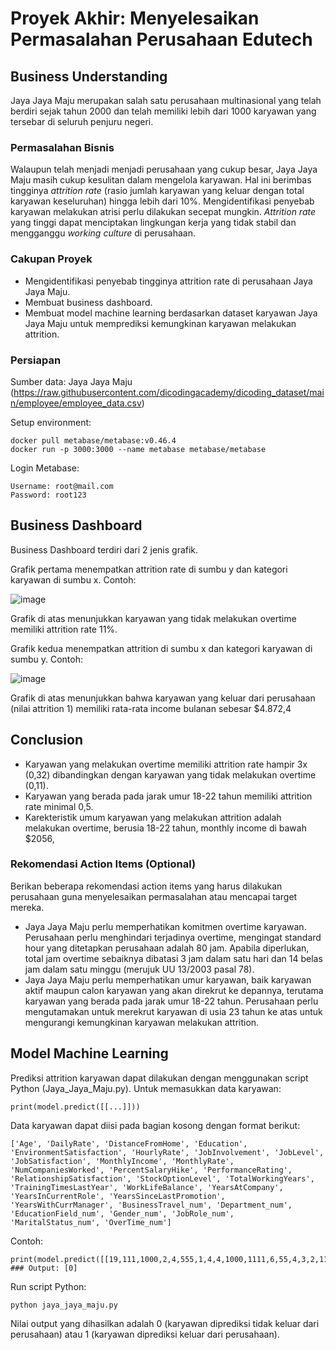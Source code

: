 # Proyek Akhir: Menyelesaikan Permasalahan Perusahaan Edutech

## Business Understanding

Jaya Jaya Maju merupakan salah satu perusahaan multinasional yang telah berdiri sejak tahun 2000 dan telah memiliki lebih dari 1000 karyawan yang tersebar di seluruh penjuru negeri. 

### Permasalahan Bisnis

Walaupun telah menjadi menjadi perusahaan yang cukup besar, Jaya Jaya Maju masih cukup kesulitan dalam mengelola karyawan. Hal ini berimbas tingginya _attrition rate_ (rasio jumlah karyawan yang keluar dengan total karyawan keseluruhan) hingga lebih dari 10%. Mengidentifikasi penyebab karyawan melakukan atrisi perlu dilakukan secepat mungkin. _Attrition rate_ yang tinggi dapat menciptakan lingkungan kerja yang tidak stabil dan mengganggu _working culture_ di perusahaan.

### Cakupan Proyek

- Mengidentifikasi penyebab tingginya attrition rate di perusahaan Jaya Jaya Maju.
- Membuat business dashboard.
- Membuat model machine learning berdasarkan dataset karyawan Jaya Jaya Maju untuk memprediksi kemungkinan karyawan melakukan attrition.

### Persiapan

Sumber data: Jaya Jaya Maju (https://raw.githubusercontent.com/dicodingacademy/dicoding_dataset/main/employee/employee_data.csv)

Setup environment:

```
docker pull metabase/metabase:v0.46.4
docker run -p 3000:3000 --name metabase metabase/metabase
```

Login Metabase:
```
Username: root@mail.com
Password: root123
```

## Business Dashboard

Business Dashboard terdiri dari 2 jenis grafik.

Grafik pertama menempatkan attrition rate di sumbu y dan kategori karyawan di sumbu x. Contoh:

![image](https://github.com/humamfa/JayaJayaMaju/assets/152384891/ffdc3f85-f48c-4c8d-823c-74b81faae32b)

Grafik di atas menunjukkan karyawan yang tidak melakukan overtime memiliki attrition rate 11%.

Grafik kedua menempatkan attrition di sumbu x dan kategori karyawan di sumbu y. Contoh:

![image](https://github.com/humamfa/JayaJayaMaju/assets/152384891/fab92a03-1634-4618-b017-9309e88f8a38)

Grafik di atas menunjukkan bahwa karyawan yang keluar dari perusahaan (nilai attrition 1) memiliki rata-rata income bulanan sebesar $4.872,4

## Conclusion

- Karyawan yang melakukan overtime memiliki attrition rate hampir 3x (0,32) dibandingkan dengan karyawan yang tidak melakukan overtime (0,11).
- Karyawan yang berada pada jarak umur 18-22 tahun memiliki attrition rate minimal 0,5.
- Karekteristik umum karyawan yang melakukan attrition adalah melakukan overtime, berusia 18-22 tahun, monthly income di bawah $2056, 

### Rekomendasi Action Items (Optional)

Berikan beberapa rekomendasi action items yang harus dilakukan perusahaan guna menyelesaikan permasalahan atau mencapai target mereka.

- Jaya Jaya Maju perlu memperhatikan komitmen overtime karyawan. Perusahaan perlu menghindari terjadinya overtime, mengingat standard hour yang ditetapkan perusahaan adalah 80 jam. Apabila diperlukan, total jam overtime sebaiknya dibatasi 3 jam dalam satu hari dan 14 belas jam dalam satu minggu (merujuk UU 13/2003 pasal 78).
- Jaya Jaya Maju perlu memperhatikan umur karyawan, baik karyawan aktif maupun calon karyawan yang akan direkrut ke depannya, terutama karyawan yang berada pada jarak umur 18-22 tahun. Perusahaan perlu mengutamakan untuk merekrut karyawan di usia 23 tahun ke atas untuk mengurangi kemungkinan karyawan melakukan attrition.

## Model Machine Learning

Prediksi attrition karyawan dapat dilakukan dengan menggunakan script Python (Jaya_Jaya_Maju.py). Untuk memasukkan data karyawan:
```
print(model.predict([[...]]))
```
Data karyawan dapat diisi pada bagian kosong dengan format berikut:
```
['Age', 'DailyRate', 'DistanceFromHome', 'Education', 'EnvironmentSatisfaction', 'HourlyRate', 'JobInvolvement', 'JobLevel', 'JobSatisfaction', 'MonthlyIncome', 'MonthlyRate', 'NumCompaniesWorked', 'PercentSalaryHike', 'PerformanceRating', 'RelationshipSatisfaction', 'StockOptionLevel', 'TotalWorkingYears', 'TrainingTimesLastYear', 'WorkLifeBalance', 'YearsAtCompany', 'YearsInCurrentRole', 'YearsSinceLastPromotion', 'YearsWithCurrManager', 'BusinessTravel_num', 'Department_num', 'EducationField_num', 'Gender_num', 'JobRole_num', 'MaritalStatus_num', 'OverTime_num']
```
Contoh:

```
print(model.predict([[19,111,1000,2,4,555,1,4,4,1000,1111,6,55,4,3,2,11,6,3,4,3,1,2,1,1,3,0,1,1,0]]))
### Output: [0]
```

Run script Python:
```
python jaya_jaya_maju.py
```

Nilai output yang dihasilkan adalah 0 (karyawan diprediksi tidak keluar dari perusahaan) atau 1 (karyawan diprediksi keluar dari perusahaan).
